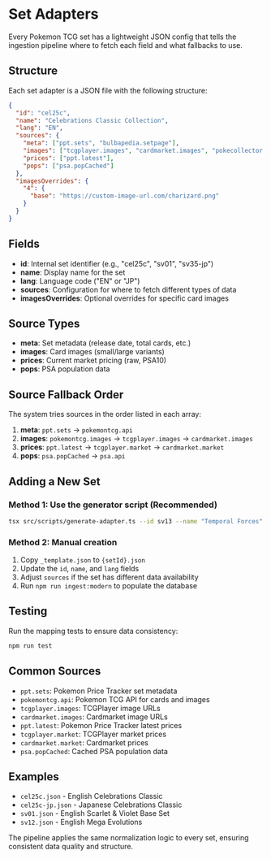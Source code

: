# Set Adapters

Every Pokemon TCG set has a lightweight JSON config that tells the ingestion pipeline where to fetch each field and what fallbacks to use.

## Structure

Each set adapter is a JSON file with the following structure:

```json
{
  "id": "cel25c",
  "name": "Celebrations Classic Collection", 
  "lang": "EN",
  "sources": {
    "meta": ["ppt.sets", "bulbapedia.setpage"],
    "images": ["tcgplayer.images", "cardmarket.images", "pokecollector.images"],
    "prices": ["ppt.latest"],
    "pops": ["psa.popCached"]
  },
  "imagesOverrides": {
    "4": {
      "base": "https://custom-image-url.com/charizard.png"
    }
  }
}
```

## Fields

- **id**: Internal set identifier (e.g., "cel25c", "sv01", "sv35-jp")
- **name**: Display name for the set
- **lang**: Language code ("EN" or "JP")
- **sources**: Configuration for where to fetch different types of data
- **imagesOverrides**: Optional overrides for specific card images

## Source Types

- **meta**: Set metadata (release date, total cards, etc.)
- **images**: Card images (small/large variants)
- **prices**: Current market pricing (raw, PSA10)
- **pops**: PSA population data

## Source Fallback Order

The system tries sources in the order listed in each array:

1. **meta**: `ppt.sets` → `pokemontcg.api`
2. **images**: `pokemontcg.images` → `tcgplayer.images` → `cardmarket.images`
3. **prices**: `ppt.latest` → `tcgplayer.market` → `cardmarket.market`
4. **pops**: `psa.popCached` → `psa.api`

## Adding a New Set

### Method 1: Use the generator script (Recommended)
```bash
tsx src/scripts/generate-adapter.ts --id sv13 --name "Temporal Forces" --lang EN
```

### Method 2: Manual creation
1. Copy `_template.json` to `{setId}.json`
2. Update the `id`, `name`, and `lang` fields
3. Adjust `sources` if the set has different data availability
4. Run `npm run ingest:modern` to populate the database

## Testing

Run the mapping tests to ensure data consistency:
```bash
npm run test
```

## Common Sources

- `ppt.sets`: Pokemon Price Tracker set metadata
- `pokemontcg.api`: Pokemon TCG API for cards and images
- `tcgplayer.images`: TCGPlayer image URLs
- `cardmarket.images`: Cardmarket image URLs
- `ppt.latest`: Pokemon Price Tracker latest prices
- `tcgplayer.market`: TCGPlayer market prices
- `cardmarket.market`: Cardmarket prices
- `psa.popCached`: Cached PSA population data

## Examples

- `cel25c.json` - English Celebrations Classic
- `cel25c-jp.json` - Japanese Celebrations Classic
- `sv01.json` - English Scarlet & Violet Base Set
- `sv12.json` - English Mega Evolutions

The pipeline applies the same normalization logic to every set, ensuring consistent data quality and structure.